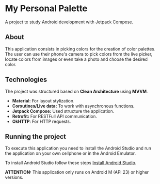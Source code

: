 # My Personal Palette
A project to study Android development with Jetpack Compose.


## About

This application consists in picking colors for the creation of color palettes.
The user can use their phone's camera to pick colors from the live picker, locate colors from images or even take a photo and choose the desired color.

## Technologies

The project was structured based on **Clean Architecture** using **MVVM**.

- **Material:** For layout stylization.
- **Coroutines/Live data:** To work with asynchronous functions.
- **Jetpack Compose:** Used structure the application.
- **Retrofit:** For RESTFull API communication.
- **OkHTTP**: For HTTP requests.

## Running the project

To execute this application you need to install the Android Studio and run the application on your own cellphone or in the Android Emulator.

To install Android Studio follow these steps  [Install Android Studio](https://developer.android.com/studio/install).

**ATTENTION:**  This application only runs on Android M (API 23) or higher versions.
 
